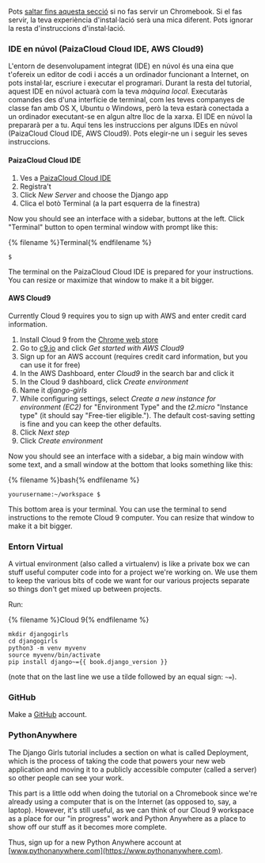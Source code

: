 Pots [saltar fins aquesta secció](http://tutorial.djangogirls.org/en/installation/#install-python) si no fas servir un Chromebook. Si el fas servir, la teva experiència d'instal·lació serà una mica diferent. Pots ignorar la resta d'instruccions d'instal·lació.

### IDE en núvol (PaizaCloud Cloud IDE, AWS Cloud9)

L'entorn de desenvolupament integrat (IDE) en núvol és una eina que t'ofereix un editor de codi i accés a un ordinador funcionant a Internet, on pots instal·lar, escriure i executar el programari. Durant la resta del tutorial, aquest IDE en núvol actuarà com la teva *màquina local*. Executaràs comandes des d'una interfície de terminal, com les teves companyes de classe fan amb OS X, Ubuntu o Windows, però la teva estarà conectada a un ordinador executant-se en algun altre lloc de la xarxa. El IDE en núvol la prepararà per a tu. Aquí tens les instruccions per alguns IDEs en núvol (PaizaCloud Cloud IDE, AWS Cloud9). Pots elegir-ne un i seguir les seves instruccions.

#### PaizaCloud Cloud IDE

1. Ves a [PaizaCloud Cloud IDE](https://paiza.cloud/)
2. Registra't
3. Click *New Server* and choose the Django app
4. Clica el botò Terminal (a la part esquerra de la finestra)

Now you should see an interface with a sidebar, buttons at the left. Click "Terminal" button to open terminal window with prompt like this:

{% filename %}Terminal{% endfilename %}

    $
    

The terminal on the PaizaCloud Cloud IDE is prepared for your instructions. You can resize or maximize that window to make it a bit bigger.

#### AWS Cloud9

Currently Cloud 9 requires you to sign up with AWS and enter credit card information.

1. Install Cloud 9 from the [Chrome web store](https://chrome.google.com/webstore/detail/cloud9/nbdmccoknlfggadpfkmcpnamfnbkmkcp)
2. Go to [c9.io](https://c9.io) and click *Get started with AWS Cloud9*
3. Sign up for an AWS account (requires credit card information, but you can use it for free)
4. In the AWS Dashboard, enter *Cloud9* in the search bar and click it
5. In the Cloud 9 dashboard, click *Create environment*
6. Name it *django-girls*
7. While configuring settings, select *Create a new instance for environment (EC2)* for "Environment Type" and the *t2.micro* "Instance type" (it should say "Free-tier eligible."). The default cost-saving setting is fine and you can keep the other defaults.
8. Click *Next step*
9. Click *Create environment*

Now you should see an interface with a sidebar, a big main window with some text, and a small window at the bottom that looks something like this:

{% filename %}bash{% endfilename %}

    yourusername:~/workspace $
    

This bottom area is your terminal. You can use the terminal to send instructions to the remote Cloud 9 computer. You can resize that window to make it a bit bigger.

### Entorn Virtual

A virtual environment (also called a virtualenv) is like a private box we can stuff useful computer code into for a project we're working on. We use them to keep the various bits of code we want for our various projects separate so things don't get mixed up between projects.

Run:

{% filename %}Cloud 9{% endfilename %}

    mkdir djangogirls
    cd djangogirls
    python3 -m venv myvenv
    source myvenv/bin/activate
    pip install django~={{ book.django_version }}
    

(note that on the last line we use a tilde followed by an equal sign: `~=`).

### GitHub

Make a [GitHub](https://github.com) account.

### PythonAnywhere

The Django Girls tutorial includes a section on what is called Deployment, which is the process of taking the code that powers your new web application and moving it to a publicly accessible computer (called a server) so other people can see your work.

This part is a little odd when doing the tutorial on a Chromebook since we're already using a computer that is on the Internet (as opposed to, say, a laptop). However, it's still useful, as we can think of our Cloud 9 workspace as a place for our "in progress" work and Python Anywhere as a place to show off our stuff as it becomes more complete.

Thus, sign up for a new Python Anywhere account at [www.pythonanywhere.com](https://www.pythonanywhere.com).